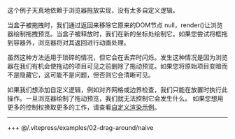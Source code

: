 这个例子天真地依赖于浏览器拖放实现，没有太多自定义逻辑。

当盒子被拖拽时，我们通过返回来移除它原来的DOM节点 null，render()让浏览器绘制拖拽预览。当盒子被释放时，我们在新的坐标处绘制它。如果您尝试将框拖到容器外，浏览器将对其返回进行动画处理。

虽然这种方法适用于琐碎的情况，但它会在丢弃时闪烁。发生这种情况是因为浏览器在我们有机会使拖动的项目可见之前删除了拖动预览。如果您将原始项目变暗而不是隐藏它，这可能不是问题，但否则它会清晰可见。

如果我们想添加自定义逻辑，例如对齐网格或边界检查，我们只能在放置时执行此操作。一旦浏览器绘制了拖动预览，我们就无法控制它会发生什么。 如果您想用更多的控制权换取更多的工作，请查看[自定义渲染示例](./custom-drag-layer)。

---

+++ @/.vitepress/examples/02-drag-around/naive

